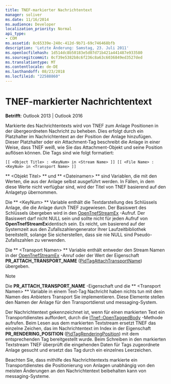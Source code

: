 ```yaml
---
title: TNEF-markierter Nachrichtentext
manager: soliver
ms.date: 11/16/2014
ms.audience: Developer
localization_priority: Normal
api_type:
- COM
ms.assetid: 8c65339e-240c-412d-9b71-69c746468bfb
description: 'Letzte Änderung: Samstag, 23. Juli 2011'
ms.openlocfilehash: 1d514dc8b50183e5d07d71b421a441487e933580
ms.sourcegitcommit: 0cf39e5382b8c6f236c8a63c6036849ed3527ded
ms.translationtype: MT
ms.contentlocale: de-DE
ms.lasthandoff: 08/23/2018
ms.locfileid: "22588860"
---
```

# <a name="tnef-tagged-message-text"></a>TNEF-markierter Nachrichtentext

  
  
**Betrifft**: Outlook 2013 | Outlook 2016 
  
Markierte des Nachrichtentexts wird von TNEF zum Anlage Positionen in der übergeordneten Nachricht zu beheben. Dies erfolgt durch ein Platzhalter im Nachrichtentext an der Position der Anlage hinzufügen. Dieser Platzhalter oder ein Attachment-Tag beschreibt die Anlage in einer Weise, dass TNEF weiß, wie Sie das Attachment-Objekt und seine Position auflösen können. Die Tags sind wie folgt formatiert:
  
 `[[ <Object Title> : <KeyNum> in <Stream Name> ]] [[ <File Name> : <KeyNum> in <Transport Name> ]]`
  
 ** \<Objekt Titel\> ** und ** \<Dateinamen\> ** sind Variablen, die mit den Werten, die aus der Anlage selbst ausgeführt werden. In Fällen, in dem diese Werte nicht verfügbar sind, wird der Titel von TNEF basierend auf den Anlagetyp übernommen. 
  
Die ** \<KeyNum\> ** Variable enthält die Textdarstellung des Schlüssels Anlage, die die Anlage durch TNEF zugewiesen. Der Basiswert des Schlüssels übergeben wird in den [OpenTnefStreamEx](opentnefstreamex.md) -Aufruf. Der Basiswert darf nicht NULL sein und sollte nicht für jeden Aufruf von **OpenTnefStreamEx**identisch sein. Es reicht, um basierend auf der Systemzeit aus den Zufallszahlengenerator Ihrer Laufzeitbibliothek bereitstellt, solange Sie sicherstellen, dass sie nie NULL sind Pseudo-Zufallszahlen zu verwenden.
  
Die ** \<Transport Namen\> ** Variable enthält entweder den Stream Namen in der [OpenTnefStreamEx](opentnefstreamex.md) -Anruf oder der Wert der Eigenschaft **PR_ATTACH_TRANSPORT_NAME** ([PidTagAttachTransportName](pidtagattachtransportname-canonical-property.md)) übergeben.
  
> [!NOTE]
> Die **PR_ATTACH_TRANSPORT_NAME** -Eigenschaft und die ** \<Transport Namen\> ** Variable in einem Text-Tag Nachricht haben nichts tun mit dem Namen des Anbieters Transport Sie implementieren. Diese Elemente stellen den Namen der Anlage für den Transportdienst und messaging-System. 
  
Der Nachrichtentext gekennzeichnet ist, wenn für einen markierten Text ein Transportdienstes auffordert, durch die [ITnef::OpenTaggedBody](itnef-opentaggedbody.md) -Methode aufrufen. Beim Lesen aus dem markierten Textstream ersetzt TNEF das einzelne Zeichen, das im Nachrichtentext im Index in der Eigenschaft **PR_RENDERING_POSITION** ([PidTagRenderingPosition](pidtagrenderingposition-canonical-property.md)) mit dem entsprechenden Tag bereitgestellt wurde. Beim Schreiben in den markierten Textstream TNEF überprüft die eingehenden Daten für Tags zugeordnete Anlage gesucht und ersetzt das Tag durch ein einzelnes Leerzeichen.
  
Beachten Sie, dass mithilfe des Nachrichtentexts markierte ein Transportdienstes die Positionierung von Anlagen unabhängig von den meisten Änderungen an den Nachrichtentext beibehalten kann von messaging-Systeme.
  

